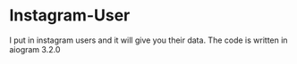 # Instagram-User
I put in instagram users and it will give you their data. The code is written in aiogram 3.2.0
